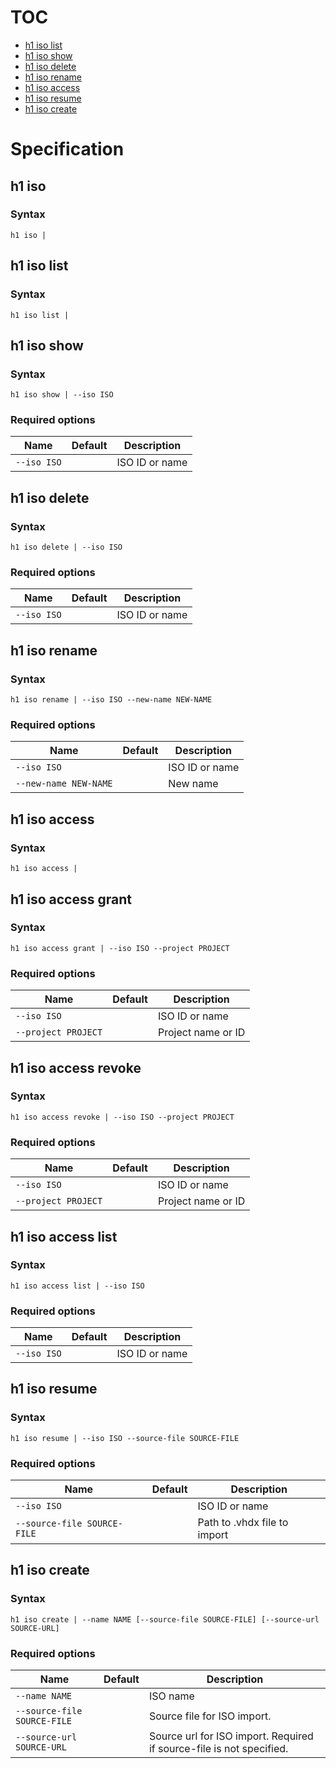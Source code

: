 # TOC

* [h1 iso list](#h1-iso-list)
* [h1 iso show](#h1-iso-show)
* [h1 iso delete](#h1-iso-delete)
* [h1 iso rename](#h1-iso-rename)
* [h1 iso access](#h1-iso-access)
* [h1 iso resume](#h1-iso-resume)
* [h1 iso create](#h1-iso-create)


# Specification

## h1 iso

### Syntax

```h1 iso | ```

## h1 iso list

### Syntax

```h1 iso list | ```

## h1 iso show

### Syntax

```h1 iso show | --iso ISO```

### Required options

| Name | Default | Description | 
| ---- | ------- | ----------- |
| ```--iso ISO``` |  | ISO ID or name |

## h1 iso delete

### Syntax

```h1 iso delete | --iso ISO```

### Required options

| Name | Default | Description | 
| ---- | ------- | ----------- |
| ```--iso ISO``` |  | ISO ID or name |

## h1 iso rename

### Syntax

```h1 iso rename | --iso ISO --new-name NEW-NAME```

### Required options

| Name | Default | Description | 
| ---- | ------- | ----------- |
| ```--iso ISO``` |  | ISO ID or name |
| ```--new-name NEW-NAME``` |  | New name |

## h1 iso access

### Syntax

```h1 iso access | ```

## h1 iso access grant

### Syntax

```h1 iso access grant | --iso ISO --project PROJECT```

### Required options

| Name | Default | Description | 
| ---- | ------- | ----------- |
| ```--iso ISO``` |  | ISO ID or name |
| ```--project PROJECT``` |  | Project name or ID |

## h1 iso access revoke

### Syntax

```h1 iso access revoke | --iso ISO --project PROJECT```

### Required options

| Name | Default | Description | 
| ---- | ------- | ----------- |
| ```--iso ISO``` |  | ISO ID or name |
| ```--project PROJECT``` |  | Project name or ID |

## h1 iso access list

### Syntax

```h1 iso access list | --iso ISO```

### Required options

| Name | Default | Description | 
| ---- | ------- | ----------- |
| ```--iso ISO``` |  | ISO ID or name |

## h1 iso resume

### Syntax

```h1 iso resume | --iso ISO --source-file SOURCE-FILE```

### Required options

| Name | Default | Description | 
| ---- | ------- | ----------- |
| ```--iso ISO``` |  | ISO ID or name |
| ```--source-file SOURCE-FILE``` |  | Path to .vhdx file to import |

## h1 iso create

### Syntax

```h1 iso create | --name NAME [--source-file SOURCE-FILE] [--source-url SOURCE-URL]```

### Required options

| Name | Default | Description | 
| ---- | ------- | ----------- |
| ```--name NAME``` |  | ISO name |
| ```--source-file SOURCE-FILE``` |  | Source file for ISO import. |
| ```--source-url SOURCE-URL``` |  | Source url for ISO import. Required if source-file is not specified. |

